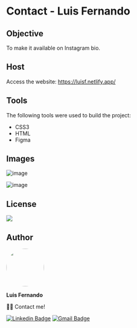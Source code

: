 # Contact - Luis Fernando

## Objective

To make it available on Instagram bio.

## Host

Access the website: https://luisf.netlify.app/
 
## Tools

The following tools were used to build the project:

- CSS3
- HTML
- Figma

## Images
![image](https://user-images.githubusercontent.com/67171626/127533805-56c66ac3-c828-4440-b39c-71c52cf567ba.png)

![image](https://user-images.githubusercontent.com/67171626/127533718-f1c6bc46-f9ef-4c93-84a7-fc23c5225bab.png)

## License
<img src="https://img.shields.io/github/license/luisfernandodass/doebrasil"/>

## Author

 <img style="border-radius: 50%;" src="https://avatars.githubusercontent.com/u/67171626?s=460&u=609fc063322b859752a5675bd4e17657e650a389&v=4" width="100px;" alt=""/>
 
 <b>Luis Fernando</b>
 
👋🏽 Contact me!

[![Linkedin Badge](https://img.shields.io/badge/-Luis-blue?style=flat-square&logo=Linkedin&logoColor=white&link=https://www.linkedin.com/in/luisfernando/)](https://www.linkedin.com/in/luisfernando/) 
[![Gmail Badge](https://img.shields.io/badge/-luisfernandodass@gmail.com-c14438?style=flat-square&logo=Gmail&logoColor=white&link=mailto:luisfernandodass@gmail.com)](mailto:luisfernandodass@gmail.com)

